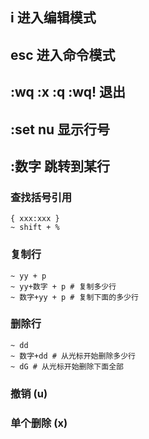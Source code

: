 ## i 进入编辑模式

## esc 进入命令模式

## :wq :x :q :wq! 退出

## :set nu 显示行号

## :数字 跳转到某行

### 查找括号引用

```shell scripts
{ xxx:xxx }
~ shift + %
```

### 复制行

```shell scripts
~ yy + p
~ yy+数字 + p # 复制多少行
~ 数字+yy + p # 复制下面的多少行
```

### 删除行

```shell scripts
~ dd
~ 数字+dd # 从光标开始删除多少行
~ dG # 从光标开始删除下面全部
```

### 撤销 (u)

### 单个删除 (x)
